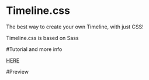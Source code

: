 Timeline.css
============

The best way to create your own Timeline, with just CSS!

Timeline.css is based on Sass

#Tutorial and more info


<a href='http://christian-fei.com/tutorials/simple-vertical-timeline-with-css/'>HERE</a>


#Preview

<img src="https://coderwall-assets-0.s3.amazonaws.com/uploads/picture/file/1749/Screenshot_from_2013-06-12_16_40_18.png" style='display:block;margin:auto' alt=""/>
